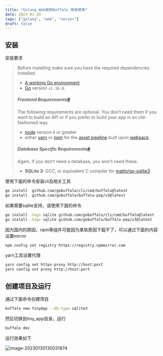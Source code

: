 ```yaml
---
title: "Golang Web框架Buffalo 简单使用"
date: 2023-01-29
tags: ["golang", "web", "server"]
draft: false
---
```

## 安装

安装要求

> Before installing make sure you have the required dependencies installed:
>
> - [A working Go environment](http://gopherguides.com/before-you-come-to-class)
> - [Go](https://golang.org/) version `v1.16.0`.
>
> ##### Frontend Requirements[#](https://gobuffalo.io/documentation/getting_started/installation/#frontend-requirements)
>
> The following requirements are optional. You don’t need them if you want to build an API or if you prefer to build your app in an old-fashioned way.
>
> - [node](https://github.com/nodejs/node) version `8` or greater
> - either [yarn](https://yarnpkg.com/en/) or [npm](https://github.com/npm/npm) for the [asset pipeline](https://gobuffalo.io/documentation/frontend-layer/assets) built upon [webpack](https://github.com/webpack/webpack).
>
> ##### Database Specific Requirements[#](https://gobuffalo.io/documentation/getting_started/installation/#database-specific-requirements)
>
> Again, if you don’t need a database, you won’t need these.
>
> - **SQLite 3**: GCC, or equivalent C compiler for [mattn/go-sqlite3](https://github.com/mattn/go-sqlite3).

使用下面的命令安装cli及相关工具

```bash
go install  github.com/gobuffalo/cli/cmd/buffalo@latest
go install  github.com/gobuffalo/buffalo-pop/v3@latest
```

如果需要sqlite支持，请使用下面的命令

```bash
go install -tags sqlite github.com/gobuffalo/cli/cmd/buffalo@latest
go install -tags sqlite github.com/gobuffalo/buffalo-pop/v3@latest
```

因为国内的原因，npm等组件可能因为某些原因下载不了，可以通过下面的内容设置mirror

```bash
npm config set registry https://registry.npmmirror.com
```

yarn工具设置代理

```bash
yarn config set https-proxy http://host:port
yarn config set proxy http://host:port
```

## 创建项目及运行

通过下面命令创建项目

```bash
buffalo new tinyApp --db-type sqlite3
```

然后切换到tiny_app目录，运行

```bash
buffalo dev
```

运行效果如下

![image-20230130130031874](https://assets.czyt.tech/img/buffalo-demo.png)